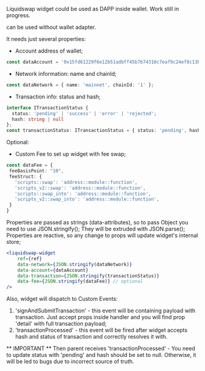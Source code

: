 Liquidswap widget could be used as DAPP inside wallet.
Work still in progress. 

<liquidswap-widget/> can be used without wallet adapter. 

It needs just several properties:
* Account address of wallet;
```typescript
const dataAccount = '0x15fd61229f6e12b51adbff45b7b74310c7eaf9c24ef8c13b653c8f2a07bc1d14';
```
* Network information: name and chainId;
```typescript
const dataNetwork = { name: 'mainnet', chainId: '1' };
```
* Transaction info: status and hash;
```typescript
interface ITransactionStatus {
  status: 'pending' | 'success' | 'error' | 'rejected';
  hash: string | null
};
const transactionStatus: ITransactionStatus = { status: 'pending', hash: null };
```
Optional:
* Custom Fee to set up widget with fee swap;
```typescript
const dataFee = {
 feeBasisPoint: "10",
 feeStruct: {
   'scripts::swap': 'address::module::function',
   'scripts_v2::swap': 'address::module::function',
   'scripts::swap_into': 'address::module::function',
   'scripts_v2::swap_into': 'address::module::function',
 }
}
```

Properties are passed as strings (data-attributes), so to pass Object you need to use JSON.stringify();
They will be extruded with JSON.parse();
Properties are reactive, so any change to props will update widget's internal store;

```jsx
<liquidswap-widget
    ref={ref}
    data-network={JSON.stringify(dataNetwork)}
    data-account={dataAccount}
    data-transaction={JSON.stringify(transactionStatus)}
    data-fee={JSON.stringify(dataFee)} // optional
/>
```

Also, widget will dispatch to Custom Events:
1) 'signAndSubmitTransaction' - this event will be containing payload with transaction. Just accept props inside handler 
and you will find prop 'detail' with full transaction payload;
2) 'transactionProcessed' - this event will be fired after widget accepts hash and status of transaction and correctly resolves it with. 

** IMPORTANT **
Then parent receives 'transactionProcessed' - You need to update status with 'pending' and hash should be set to null. Otherwise, it will be led to bugs due to incorrect source of truth.
